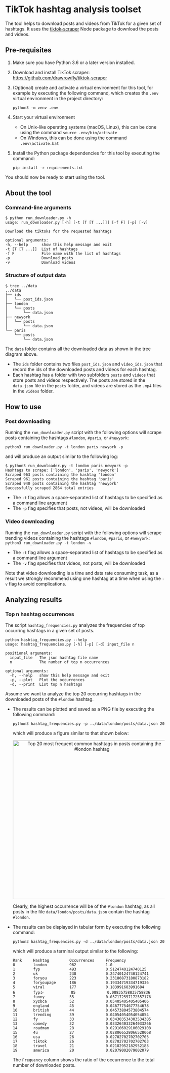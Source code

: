 # TikTok hashtag analysis toolset 
The tool helps to download posts and videos from TikTok for a given set of hashtags. It uses the [tiktok-scraper](https://github.com/drawrowfly/tiktok-scraper) Node package  to download the posts and videos.

## Pre-requisites
1. Make sure you have Python 3.6 or a later version installed.
2. Download and install TikTok scraper: https://github.com/drawrowfly/tiktok-scraper 
3. (Optional) create and activate a virtual environment for this tool, for example by executing the following command, which creates the `.env` virtual environment in the project directory:

    `python3 -m venv .env`

4. Start your virtual environment
    - On Unix-like operating systems (macOS, Linux), this can be done using the command `source .env/bin/activate`
    - On Windows, this can be done using the command `.env\activate.bat`
    
5. Install the Python package dependencies for this tool by executing the command: 

    `pip install -r requirements.txt`

You should now be ready to start using the tool.


## About the tool
### Command-line arguments
```
$ python run_downloader.py -h
usage: run_downloader.py [-h] [-t [T [T ...]]] [-f F] [-p] [-v]

Download the tiktoks for the requested hashtags

optional arguments:
-h, --help      show this help message and exit
-t [T [T ...]]  List of hashtags
-f F            File name with the list of hashtags
-p              Download posts
-v              Download videos
```

### Structure of output data
```
$ tree ../data
../data
├── ids
│   └── post_ids.json
├── london
│   └── posts
│       └── data.json
├── newyork
│   └── posts
│       └── data.json
└── paris
    └── posts
        └── data.json
```


The `data` folder contains all the downloaded data as shown in the tree diagram above. 
- The `ids` folder contains two files `post_ids.json` and `video_ids.json` that record the ids of the downloaded posts and videos for each hashtag.
- Each hashtag has a folder with two subfolders `posts` and `videos` that store posts and videos respectively. The posts are stored in the `data.json` file in the `posts` folder, and videos are stored as the `.mp4` files in the `videos` folder.


## How to use
### Post downloading
Running the `run_downloader.py` script with the following options will scrape posts containing the hashtags `#london`, `#paris`, or `#newyork`:

    python3 run_downloader.py -t london paris newyork -p

and will produce an output similar to the following log:

    $ python3 run_downloader.py -t london paris newyork -p
    Hashtags to scrape: ['london', 'paris', 'newyork']
    Scraped 963 posts containing the hashtag 'london'
    Scraped 961 posts containing the hashtag 'paris'
    Scraped 940 posts containing the hashtag 'newyork'
    Successfully scraped 2864 total entries

- The `-t` flag allows a space-separated list of hashtags to be specified as a command line argument
- The `-p` flag specifies that posts, not videos, will be downloaded

### Video downloading
Running the `run_downloader.py` script with the following options will scrape trending videos containing the hashtags `#london`, `#paris`, or `#newyork`:
` python3 run_downloader.py -t london -v`

- The `-t` flag allows a space-separated list of hashtags to be specified as a command line argument
- The `-v` flag specifies that videos, not posts, will be downloaded

Note that video downloading is a time and data rate consuming task, as a result we strongly recommend using one hashtag at a time when using the `-v` flag to avoid complications.

## Analyzing results 
### Top n hashtag occurrences 
The script `hashtag_frequencies.py` analyzes the frequencies of top occurring hashtags in a given set of posts.

```
python hashtag_frequencies.py --help
usage: hashtag_frequencies.py [-h] [-p] [-d] input_file n

positional arguments:
  input_file   The json hashtag file name
  n            The number of top n occurrences

optional arguments:
  -h, --help   show this help message and exit
  -p, --plot   Plot the occurrences
  -d, --print  List top n hashtags
  ```

Assume we want to analyze the top 20 occurring hashtags in the downloaded posts of the `#london` hashtag.

- The results can be plotted and saved as a PNG file by executing the following command: 

    `python3 hashtag_frequencies.py -p ../data/london/posts/data.json 20`
    
    which will produce a figure similar to that shown below:
    <p align="center">
        <img src="https://user-images.githubusercontent.com/18430739/166878928-d146b352-b68c-4ab4-bd2c-feb2f0140df9.png" height="500" alt="Top 20 most frequent common hashtags in posts containing the #london hashtag">
    </p>
    
    Clearly, the highest occurrence will be of the `#london` hashtag, as all posts in the file `data/london/posts/data.json` contain the hashtag `#london`.

- The results can be displayed in tabular form by executing the following command:

    `python3 hashtag_frequencies.py -d ../data/london/posts/data.json 20`

    which will produce a terminal output similar to the following:
    ```
    Rank     Hashtag         Occurrences     Frequency
    0        london          962             1.0            
    1        fyp             493             0.5124740124740125
    2        uk              238             0.24740124740124741
    3        foryou          223             0.23180873180873182
    4        foryoupage      186             0.19334719334719336
    5        viral           177             0.183991683991684
    6        fypシ            85              0.08835758835758836
    7        funny           55              0.057172557172557176
    8        xyzbca          52              0.05405405405405406
    9        england         45              0.04677754677754678
    10       british         44              0.04573804573804574
    11       trending        39              0.04054054054054054
    12       fy              33              0.034303534303534305
    13       comedy          32              0.033264033264033266
    14       roadman         28              0.029106029106029108
    15       4u              27              0.028066528066528068
    16       usa             26              0.02702702702702703
    17       tiktok          26              0.02702702702702703
    18       travel          21              0.02182952182952183
    19       america         20              0.02079002079002079
    ```

    The `Frequency` column shows the ratio of the occurrence to the total number of downloaded posts.
